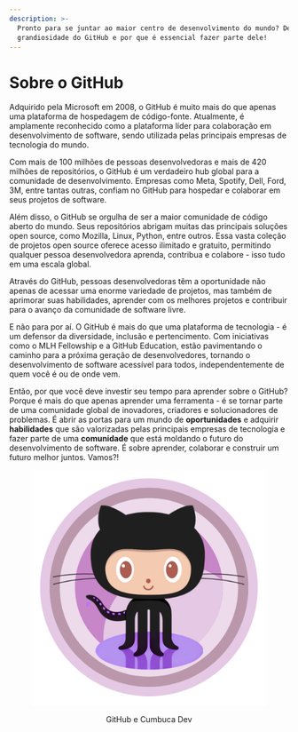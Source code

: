 ```yaml
---
description: >-
  Pronto para se juntar ao maior centro de desenvolvimento do mundo? Descubra a
  grandiosidade do GitHub e por que é essencial fazer parte dele!
---
```


# Sobre o GitHub

Adquirido pela Microsoft em 2008, o GitHub é muito mais do que apenas uma plataforma de hospedagem de código-fonte. Atualmente, é amplamente reconhecido como a plataforma líder para colaboração em desenvolvimento de software, sendo utilizada pelas principais empresas de tecnologia do mundo.

Com mais de 100 milhões de pessoas desenvolvedoras e mais de 420 milhões de repositórios, o GitHub é um verdadeiro hub global para a comunidade de desenvolvimento. Empresas como Meta, Spotify, Dell, Ford, 3M, entre tantas outras, confiam no GitHub para hospedar e colaborar em seus projetos de software.

Além disso, o GitHub se orgulha de ser a maior comunidade de código aberto do mundo. Seus repositórios abrigam muitas das principais soluções open source, como Mozilla, Linux, Python, entre outros. Essa vasta coleção de projetos open source oferece acesso ilimitado e gratuito, permitindo qualquer pessoa desenvolvedora aprenda, contribua e colabore - isso tudo em uma escala global.

Através do GitHub, pessoas desenvolvedoras têm a oportunidade não apenas de acessar uma enorme variedade de projetos, mas também de aprimorar suas habilidades, aprender com os melhores projetos e contribuir para o avanço da comunidade de software livre.

E não para por aí. O GitHub é mais do que uma plataforma de tecnologia - é um defensor da diversidade, inclusão e pertencimento. Com iniciativas como o MLH Fellowship e a GitHub Education, estão pavimentando o caminho para a próxima geração de desenvolvedores, tornando o desenvolvimento de software acessível para todos, independentemente de quem você é ou de onde vem. &#x20;

Então, por que você deve investir seu tempo para aprender sobre o GitHub? Porque é mais do que apenas aprender uma ferramenta - é se tornar parte de uma comunidade global de inovadores, criadores e solucionadores de problemas. É abrir as portas para um mundo de **oportunidades** e adquirir **habilidades** que são valorizadas pelas principais empresas de tecnologia e fazer parte de uma **comunidade** que está moldando o futuro do desenvolvimento de software. É sobre aprender, colaborar e construir um futuro melhor juntos. Vamos?!

<div align="center" data-full-width="false">

<figure><img src="../.gitbook/assets/Githuberson.png" alt="Um emblema circular com tons concêntricos de roxo e o Octocat (Octopus + Cat) - mascote do GitHub."><figcaption><p>GitHub e Cumbuca Dev</p></figcaption></figure>

</div>
